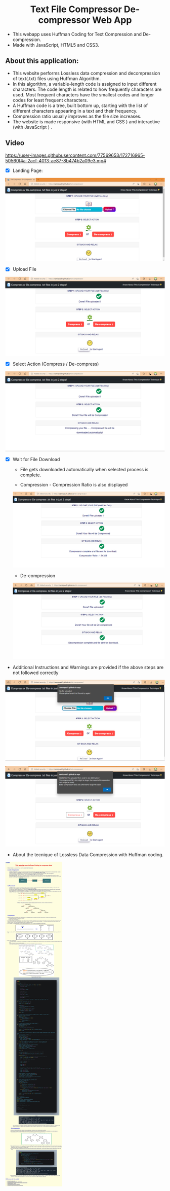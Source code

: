 <div align="center">
<h1> Text File Compressor De-compressor Web App</h1>
</div>

- This webapp uses Huffman Coding for Text Compression and De-compression.
- Made with JavaScript, HTML5 and CSS3.

## About this application:

- This website performs Lossless data compression and decompression of text(.txt) files using Huffman Algorithm.
- In this algorithm, a variable-length code is assigned to input different characters. The code length is related to how frequently characters are used. Most frequent characters have the smallest codes and longer codes for least frequent characters.
- A Huffman code is a tree, built bottom up, starting with the list of different characters appearing in a text and their frequency.
- Compression ratio usually improves as the file size increases.
- The website is made responsive (with HTML and CSS ) and interactive (with JavaScript ) .

## Video

https://user-images.githubusercontent.com/77569653/172716965-50560f4a-2acf-4013-ae87-8b474b2a09e3.mp4

- [x] Landing Page:

<a href="#"> ![screenshot](images/readme-images/landing-page.png) </a>

- [x] Upload File

<a href="#"> ![step1](images/readme-images/step1.png) </a>

- [x] Select Action (Compress / De-compress)

<a href="#"> ![step2](images/readme-images/step2.png) </a>

- [x] Wait for File Download

  - File gets downloaded automatically when selected process is complete.

  - Compression - Compression Ratio is also displayed

  <a href="#"> ![compression](images/readme-images/step3.png) </a>

  - De-compression

  <a href="#"> ![decompression](images/readme-images/decompression.png) </a>

* Additional Instructions and Warnings are provided if the above steps are not followed correctly

<a href="#"> ![noFile](images/readme-images/nofile.png) </a>

<a href="#"> ![smallFile](images/readme-images/verysmallfile.png) </a>

- About the tecnique of Lossless Data Compression with Huffman coding.

<a href="#"> ![info1](images/readme-images/info.jpeg) </a>
